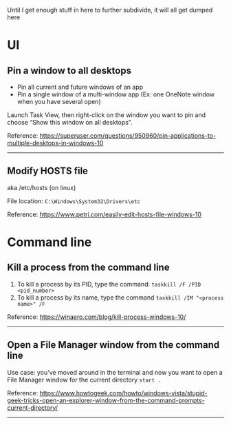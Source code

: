 Until I get enough stuff in here to further subdivide, it will all get dumped here


# UI

## Pin a window to all desktops
* Pin all current and future windows of an app
* Pin a single window of a multi-window app  (Ex: one OneNote window when you have several open)


Launch Task View, then right-click on the window you want to pin and choose “Show this window on all desktops”. 

Reference: https://superuser.com/questions/950960/pin-applications-to-multiple-desktops-in-windows-10

---

## Modify HOSTS file
aka /etc/hosts (on linux)

File location: 
```C:\Windows\System32\Drivers\etc```

Reference: https://www.petri.com/easily-edit-hosts-file-windows-10


# Command line

## Kill a process from the command line
1. To kill a process by its PID, type the command:
```taskkill /F /PID <pid_number>```
2. To kill a process by its name, type the command
```taskkill /IM "<process name>" /F```

Reference: https://winaero.com/blog/kill-process-windows-10/


---

## Open a File Manager window from the command line
Use case: you've moved around in the terminal and now you want to open a File Manager window for the current directory
```start .```

Reference: https://www.howtogeek.com/howto/windows-vista/stupid-geek-tricks-open-an-explorer-window-from-the-command-prompts-current-directory/


---

